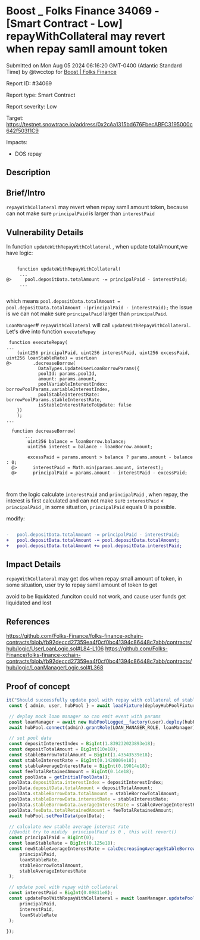 # Boost \_ Folks Finance 34069 - \[Smart Contract - Low] repayWithCollateral may revert when repay samll amount token

Submitted on Mon Aug 05 2024 06:16:20 GMT-0400 (Atlantic Standard Time) by @twcctop for [Boost | Folks Finance](https://immunefi.com/bounty/folksfinance-boost/)

Report ID: #34069

Report type: Smart Contract

Report severity: Low

Target: https://testnet.snowtrace.io/address/0x2cAa1315bd676FbecABFC3195000c642f503f1C9

Impacts:

* DOS repay

## Description

## Brief/Intro

`repayWithCollateral` may revert when repay samll amount token, because can not make sure `principalPaid` is larger than `interestPaid`

## Vulnerability Details

In function `updateWithRepayWithCollateral` , when update totalAmount,we have logic:

```solidity

    function updateWithRepayWithCollateral( 
     ...
@>     pool.depositData.totalAmount -= principalPaid - interestPaid;   
     ... 
    
```

which means `pool.depositData.totalAmount = pool.depositData.totalAmount -(principalPaid - interestPaid);` the issue is we can not make sure `principalPaid` larger than `principalPaid`.

`LoanManager`# `repayWithCollateral` will call `updateWithRepayWithCollateral`. Let's dive into function `executeRepay`

```solidity
 function executeRepay( 
...
    (uint256 principalPaid, uint256 interestPaid, uint256 excessPaid, uint256 loanStableRate) = userLoan
@>        .decreaseBorrow(
            DataTypes.UpdateUserLoanBorrowParams({
            poolId: params.poolId,
            amount: params.amount,
            poolVariableInterestIndex: borrowPoolParams.variableInterestIndex,
            poolStableInterestRate: borrowPoolParams.stableInterestRate,
            isStableInterestRateToUpdate: false
    })
    );      
...

  function decreaseBorrow(
       ...
        uint256 balance = loanBorrow.balance;
        uint256 interest = balance - loanBorrow.amount;
        
        excessPaid = params.amount > balance ? params.amount - balance : 0;
  @>      interestPaid = Math.min(params.amount, interest);
  @>      principalPaid = params.amount - interestPaid - excessPaid;



```

from the logic calculate `interestPaid` and `principalPaid` , when repay, the interest is first calculated and can not make sure `interestPaid` < `principalPaid` , in some situation, `principalPaid` equals 0 is possible.

modify:

```diff

-   pool.depositData.totalAmount -= principalPaid - interestPaid; 
+   pool.depositData.totalAmount -= pool.depositData.totalAmount;
+   pool.depositData.totalAmount += pool.depositData.interestPaid;

```

## Impact Details

`repayWithCollateral` may get dos when repay small amount of token, in some situation, user try to repay samll amount of token to get

avoid to be liquidated ,funciton could not work, and cause user funds get liquidated and lost

## References

https://github.com/Folks-Finance/folks-finance-xchain-contracts/blob/fb92deccd27359ea4f0cf0bc41394c86448c7abb/contracts/hub/logic/UserLoanLogic.sol#L84-L106 https://github.com/Folks-Finance/folks-finance-xchain-contracts/blob/fb92deccd27359ea4f0cf0bc41394c86448c7abb/contracts/hub/logic/LoanManagerLogic.sol#L368

## Proof of concept

```js
it("Should successfully update pool with repay with collateral of stable borrow", async () => {
 const { admin, user, hubPool } = await loadFixture(deployHubPoolFixture);

 // deploy mock loan manager so can emit event with params
 const loanManager = await new HubPoolLogged__factory(user).deploy(hubPool);
 await hubPool.connect(admin).grantRole(LOAN_MANAGER_ROLE, loanManager);

 // set pool data
 const depositInterestIndex = BigInt(1.839232023893e18);
 const depositTotalAmount = BigInt(10e18);
 const stableBorrowTotalAmount = BigInt(1.43543539e18);
 const stableInterestRate = BigInt(0.1420009e18);
 const stableAverageInterestRate = BigInt(0.19014e18);
 const feeTotalRetainedAmount = BigInt(0.14e18);
 const poolData = getInitialPoolData();
 poolData.depositData.interestIndex = depositInterestIndex;
 poolData.depositData.totalAmount = depositTotalAmount;
 poolData.stableBorrowData.totalAmount = stableBorrowTotalAmount;
 poolData.stableBorrowData.interestRate = stableInterestRate;
 poolData.stableBorrowData.averageInterestRate = stableAverageInterestRate;
 poolData.feeData.totalRetainedAmount = feeTotalRetainedAmount;
 await hubPool.setPoolData(poolData);

 // calculate new stable average interest rate
 //@audit try to mididy  principalPaid is 0 , this will revert() 
 const principalPaid = BigInt(0);
 const loanStableRate = BigInt(0.125e18);
 const newStableAverageInterestRate = calcDecreasingAverageStableBorrowInterestRate(
     principalPaid,
     loanStableRate,
     stableBorrowTotalAmount,
     stableAverageInterestRate
 );

 // update pool with repay with collateral
 const interestPaid = BigInt(0.09811e8);
 const updatePoolWithRepayWithCollateral = await loanManager.updatePoolWithRepayWithCollateral(
     principalPaid,
     interestPaid,
     loanStableRate
 );
 
});




```
